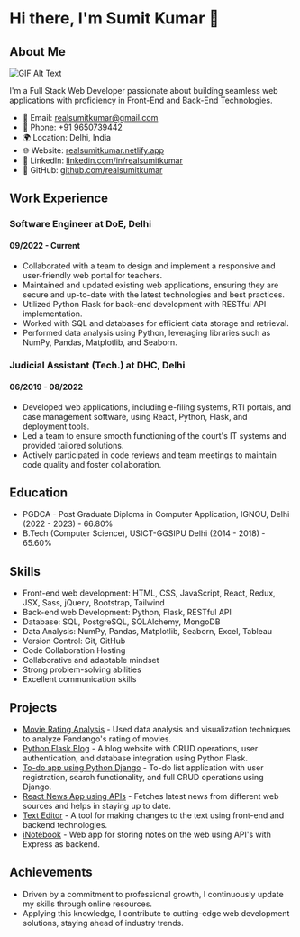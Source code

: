 # Hi there, I'm Sumit Kumar 👋

## About Me
![GIF Alt Text](https://giphy.com/gifs/dommespace-domme-space-programador-qgQUggAC3Pfv687qPC)

I'm a Full Stack Web Developer passionate about building seamless web applications with proficiency in Front-End and Back-End Technologies.

- 📧 Email: realsumitkumar@gmail.com
- 📱 Phone: +91 9650739442
- 🌍 Location: Delhi, India
- 🌐 Website: [realsumitkumar.netlify.app](https://realsumitkumar.netlify.app/)
- 💼 LinkedIn: [linkedin.com/in/realsumitkumar](https://linkedin.com/in/realsumitkumar)
- 📂 GitHub: [github.com/realsumitkumar](https://github.com/realsumitkumar)

## Work Experience
### Software Engineer at DoE, Delhi
#### 09/2022 - Current
- Collaborated with a team to design and implement a responsive and user-friendly web portal for teachers.
- Maintained and updated existing web applications, ensuring they are secure and up-to-date with the latest technologies and best practices.
- Utilized Python Flask for back-end development with RESTful API implementation.
- Worked with SQL and databases for efficient data storage and retrieval.
- Performed data analysis using Python, leveraging libraries such as NumPy, Pandas, Matplotlib, and Seaborn.

### Judicial Assistant (Tech.) at DHC, Delhi
#### 06/2019 - 08/2022
- Developed web applications, including e-filing systems, RTI portals, and case management software, using React, Python, Flask, and deployment tools.
- Led a team to ensure smooth functioning of the court's IT systems and provided tailored solutions.
- Actively participated in code reviews and team meetings to maintain code quality and foster collaboration.

## Education
- PGDCA - Post Graduate Diploma in Computer Application, IGNOU, Delhi (2022 - 2023) - 66.80%
- B.Tech (Computer Science), USICT-GGSIPU Delhi (2014 - 2018) - 65.60%

## Skills
- Front-end web development: HTML, CSS, JavaScript, React, Redux, JSX, Sass, jQuery, Bootstrap, Tailwind
- Back-end web Development: Python, Flask, RESTful API
- Database: SQL, PostgreSQL, SQLAlchemy, MongoDB
- Data Analysis: NumPy, Pandas, Matplotlib, Seaborn, Excel, Tableau
- Version Control: Git, GitHub
- Code Collaboration Hosting
- Collaborative and adaptable mindset
- Strong problem-solving abilities
- Excellent communication skills

## Projects
- [Movie Rating Analysis](link-to-repo) - Used data analysis and visualization techniques to analyze Fandango's rating of movies.
- [Python Flask Blog](link-to-repo) - A blog website with CRUD operations, user authentication, and database integration using Python Flask.
- [To-do app using Python Django](link-to-repo) - To-do list application with user registration, search functionality, and full CRUD operations using Django.
- [React News App using APIs](link-to-repo) - Fetches latest news from different web sources and helps in staying up to date.
- [Text Editor](link-to-repo) - A tool for making changes to the text using front-end and backend technologies.
- [iNotebook](link-to-repo) - Web app for storing notes on the web using API's with Express as backend.

## Achievements
- Driven by a commitment to professional growth, I continuously update my skills through online resources.
- Applying this knowledge, I contribute to cutting-edge web development solutions, staying ahead of industry trends.

<!-- You can add your own images, GIFs, and banners here -->
